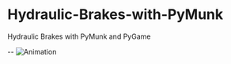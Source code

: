 # Hydraulic-Brakes-with-PyMunk
Hydraulic Brakes with PyMunk and PyGame

--
![Animation](https://user-images.githubusercontent.com/99512444/225280268-66e49d25-d9c6-4cd1-b11b-f8ab022edb4b.gif)
